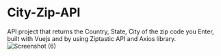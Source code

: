 # City-Zip-API
API project that returns the Country, State, City of the zip code you Enter, built with Vuejs and by using Ziptastic API and Axios library.
![Screenshot (6)](https://user-images.githubusercontent.com/92368963/142732699-a20eb866-6958-48d3-9b70-6edd828e3d13.png)

